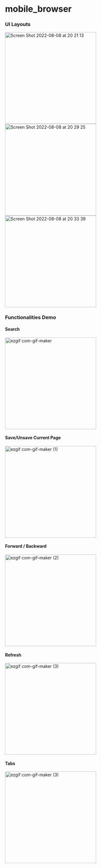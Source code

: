 # mobile_browser

### UI Layouts
<img width="300" alt="Screen Shot 2022-08-08 at 20 21 13" src="https://user-images.githubusercontent.com/64986230/186259868-d22209b7-bd7a-4c39-8664-7ee41cf21d8e.png">
<img width="300" alt="Screen Shot 2022-08-08 at 20 29 25" src="https://user-images.githubusercontent.com/64986230/186260045-99afbe1b-ff27-46ba-8801-70f825a5fea6.png">
<img width="300" alt="Screen Shot 2022-08-08 at 20 33 39" src="https://user-images.githubusercontent.com/64986230/186260060-0a337dbf-d495-4951-aed7-d74d81825bf8.png">

### Functionalities Demo

#### Search 
<img width="300" alt="ezgif com-gif-maker" src="https://user-images.githubusercontent.com/64986230/186260476-75e86a84-f144-4b73-9a5b-c023bf1f676b.gif">

#### Save/Unsave Current Page
<img width="300" alt="ezgif com-gif-maker (1)" src="https://user-images.githubusercontent.com/64986230/186260601-f3e74464-35f7-4271-8091-76c6a576ceec.gif">

#### Forward / Backward
<img width="300" alt="ezgif com-gif-maker (2)" src="https://user-images.githubusercontent.com/64986230/186260713-a0f6bb96-25c0-479e-962e-7d5af47e9169.gif">

#### Refresh
<img width="300" alt="ezgif com-gif-maker (3)" src="https://user-images.githubusercontent.com/64986230/186260805-20fd59e1-27b5-4e08-95b2-f5bc8b457812.gif">

#### Tabs
<img width="300" alt="ezgif com-gif-maker (3)" src="https://user-images.githubusercontent.com/64986230/186260870-159f97f4-fc56-43af-83a7-51ef320b8e15.gif">
